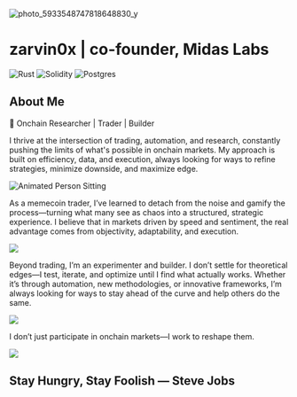 ![photo_5933548747818648830_y](https://github.com/user-attachments/assets/13f6f849-eebb-45c8-be79-32ed1f5258f7)
# zarvin0x | co-founder, Midas Labs

![Rust](https://img.shields.io/badge/rust-%23000000.svg?style=for-the-badge&logo=rust&logoColor=white) ![Solidity](https://img.shields.io/badge/Solidity-%23363636.svg?style=for-the-badge&logo=solidity&logoColor=white) ![Postgres](https://img.shields.io/badge/postgres-%23316192.svg?style=for-the-badge&logo=postgresql&logoColor=white)


## About Me
🔹 Onchain Researcher | Trader | Builder

I thrive at the intersection of trading, automation, and research, constantly pushing the limits of what's possible in onchain markets. My approach is built on efficiency, data, and execution, always looking for ways to refine strategies, minimize downside, and maximize edge.


![Animated Person Sitting](https://media4.giphy.com/media/qgQUggAC3Pfv687qPC/giphy.gif?cid=6c09b952dqd2decpho1x8hf45voetqqpor1eiviyw5ow9i03&ep=v1_internal_gif_by_id&rid=giphy.gif&ct=g)

As a memecoin trader, I’ve learned to detach from the noise and gamify the process—turning what many see as chaos into a structured, strategic experience. I believe that in markets driven by speed and sentiment, the real advantage comes from objectivity, adaptability, and execution.

![](https://github-readme-activity-graph.vercel.app/graph?username=realZarvin&theme=react-dark)

Beyond trading, I’m an experimenter and builder. I don’t settle for theoretical edges—I test, iterate, and optimize until I find what actually works. Whether it’s through automation, new methodologies, or innovative frameworks, I’m always looking for ways to stay ahead of the curve and help others do the same.

![](https://github-readme-streak-stats.herokuapp.com/?user=realZarvin&theme=dark&hide_border=false)

I don’t just participate in onchain markets—I work to reshape them.

![](https://github-readme-stats.vercel.app/api/top-langs/?username=realZarvin&theme=dark&hide_border=false&include_all_commits=false&count_private=false&layout=compact)

Stay Hungry, Stay Foolish — Steve Jobs
---

